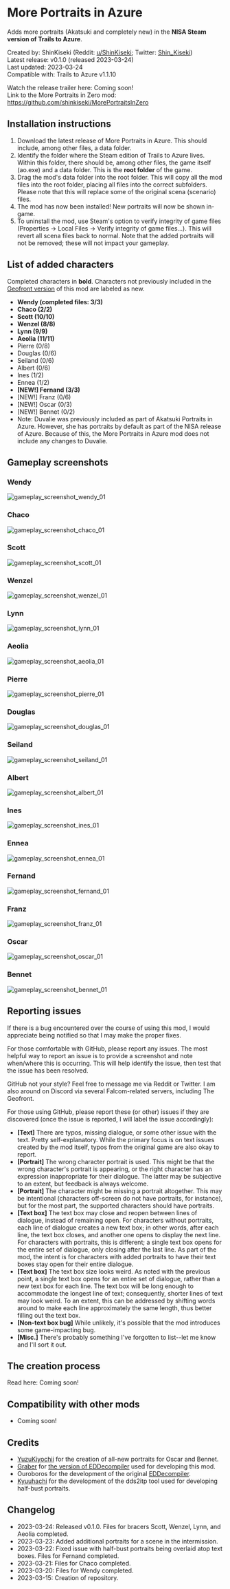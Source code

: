 # More Portraits in Azure
Adds more portraits (Akatsuki and completely new) in the **NISA Steam version of Trails to Azure**.

Created by: ShinKiseki (Reddit: [u/ShinKiseki](https://www.reddit.com/user/ShinKiseki); Twitter: [Shin_Kiseki](https://twitter.com/Shin_Kiseki))  
Latest release: v0.1.0 (released 2023-03-24)  
Last updated: 2023-03-24  
Compatible with: Trails to Azure v1.1.10  
  
Watch the release trailer here: Coming soon!  
Link to the More Portraits in Zero mod: https://github.com/shinkiseki/MorePortraitsInZero

## Installation instructions
1.  Download the latest release of More Portraits in Azure. This should include, among other files, a data folder.
2.  Identify the folder where the Steam edition of Trails to Azure lives. Within this folder, there should be, among other files, the game itself (ao.exe) and a data folder. This is the __root folder__ of the game.
3.  Drag the mod's data folder into the root folder. This will copy all the mod files into the root folder, placing all files into the correct subfolders. Please note that this will replace some of the original scena (scenario) files.
4.  The mod has now been installed! New portraits will now be shown in-game.
5.  To uninstall the mod, use Steam's option to verify integrity of game files (Properties -> Local Files -> Verify integrity of game files...). This will revert all scena files back to normal. Note that the added portraits will not be removed; these will not impact your gameplay.

## List of added characters
Completed characters in **bold**. Characters not previously included in the [Geofront version](https://www.youtube.com/watch?v=t2iGFyWjqRI) of this mod are labeled as new.
*   **Wendy (completed files: 3/3)**
*   **Chaco (2/2)**
*   **Scott (10/10)**
*   **Wenzel (8/8)**
*   **Lynn (9/9)**
*   **Aeolia (11/11)**
*   Pierre (0/8)
*   Douglas (0/6)
*   Seiland (0/6)
*   Albert (0/6)
*   Ines (1/2)
*   Ennea (1/2)
*   **[NEW!] Fernand (3/3)**
*   [NEW!] Franz (0/6)
*   [NEW!] Oscar (0/3)
*   [NEW!] Bennet (0/2)
*   Note: Duvalie was previously included as part of Akatsuki Portraits in Azure. However, she has portraits by default as part of the NISA release of Azure. Because of this, the More Portraits in Azure mod does not include any changes to Duvalie.

## Gameplay screenshots
### Wendy
![gameplay_screenshot_wendy_01](/gameplay_screenshots/gameplay_screenshot_wendy_01.jpg)

### Chaco
![gameplay_screenshot_chaco_01](/gameplay_screenshots/gameplay_screenshot_chaco_01.jpg)

### Scott
![gameplay_screenshot_scott_01](/gameplay_screenshots/gameplay_screenshot_scott_01.jpg)

### Wenzel
![gameplay_screenshot_wenzel_01](/gameplay_screenshots/gameplay_screenshot_wenzel_01.jpg)

### Lynn
![gameplay_screenshot_lynn_01](/gameplay_screenshots/gameplay_screenshot_lynn_01.jpg)

### Aeolia
![gameplay_screenshot_aeolia_01](/gameplay_screenshots/gameplay_screenshot_aeolia_01.jpg)

### Pierre
![gameplay_screenshot_pierre_01](/gameplay_screenshots/gameplay_screenshot_pierre_01.jpg)

### Douglas
![gameplay_screenshot_douglas_01](/gameplay_screenshots/gameplay_screenshot_douglas_01.jpg)

### Seiland
![gameplay_screenshot_seiland_01](/gameplay_screenshots/gameplay_screenshot_seiland_01.jpg)

### Albert
![gameplay_screenshot_albert_01](/gameplay_screenshots/gameplay_screenshot_albert_01.jpg)

### Ines
![gameplay_screenshot_ines_01](/gameplay_screenshots/gameplay_screenshot_ines_01.jpg)

### Ennea
![gameplay_screenshot_ennea_01](/gameplay_screenshots/gameplay_screenshot_ennea_01.jpg)

### Fernand
![gameplay_screenshot_fernand_01](/gameplay_screenshots/gameplay_screenshot_fernand_01.jpg)

### Franz
![gameplay_screenshot_franz_01](/gameplay_screenshots/gameplay_screenshot_franz_01.jpg)

### Oscar
![gameplay_screenshot_oscar_01](/gameplay_screenshots/gameplay_screenshot_oscar_01.jpg)

### Bennet
![gameplay_screenshot_bennet_01](/gameplay_screenshots/gameplay_screenshot_bennet_01.jpg)

## Reporting issues
If there is a bug encountered over the course of using this mod, I would appreciate being notified so that I may make the proper fixes.

For those comfortable with GitHub, please report any issues. The most helpful way to report an issue is to provide a screenshot and note when/where this is occurring. This will help identify the issue, then test that the issue has been resolved.

GitHub not your style? Feel free to message me via Reddit or Twitter. I am also around on Discord via several Falcom-related servers, including The Geofront.

For those using GitHub, please report these (or other) issues if they are discovered (once the issue is reported, I will label the issue accordingly):
*   **[Text]** There are typos, missing dialogue, or some other issue with the text. Pretty self-explanatory. While the primary focus is on text issues created by the mod itself, typos from the original game are also okay to report.
*   **[Portrait]** The wrong character portrait is used. This might be that the wrong character's portrait is appearing, or the right character has an expression inappropriate for their dialogue. The latter may be subjective to an extent, but feedback is always welcome.
*   **[Portrait]** The character might be missing a portrait altogether. This may be intentional (characters off-screen do not have portraits, for instance), but for the most part, the supported characters should have portraits.
*   **[Text box]** The text box may close and reopen between lines of dialogue, instead of remaining open. For characters without portraits, each line of dialogue creates a new text box; in other words, after each line, the text box closes, and another one opens to display the next line. For characters with portraits, this is different; a single text box opens for the entire set of dialogue, only closing after the last line. As part of the mod, the intent is for characters with added portraits to have their text boxes stay open for their entire dialogue.
*   **[Text box]** The text box size looks weird. As noted with the previous point, a single text box opens for an entire set of dialogue, rather than a new text box for each line. The text box will be long enough to accommodate the longest line of text; consequently, shorter lines of text may look weird. To an extent, this can be addressed by shifting words around to make each line approximately the same length, thus better filling out the text box.
*   **[Non-text box bug]** While unlikely, it's possible that the mod introduces some game-impacting bug.
*   **[Misc.]** There's probably something I've forgotten to list--let me know and I'll sort it out.

## The creation process
Read here: Coming soon!

## Compatibility with other mods
*   Coming soon!
	
## Credits
*   [YuzuKiyochii](https://twitter.com/YuzuKiyochii) for the creation of all-new portraits for Oscar and Bennet.
*   [Graber](https://twitter.com/AdrianGraber) for [the version of EDDecompiler](https://github.com/AGraber/EDDecompiler) used for developing this mod.
*   Ouroboros for the development of the original [EDDecompiler](https://github.com/Ouroboros/EDDecompiler).
*   [Kyuuhachi](https://github.com/kyuuhachi) for the development of the dds2itp tool used for developing half-bust portraits.

## Changelog
*   2023-03-24: Released v0.1.0. Files for bracers Scott, Wenzel, Lynn, and Aeolia completed.
*   2023-03-23: Added additional portraits for a scene in the intermission.
*   2023-03-22: Fixed issue with half-bust portraits being overlaid atop text boxes. Files for Fernand completed.
*   2023-03-21: Files for Chaco completed.
*   2023-03-20: Files for Wendy completed.
*   2023-03-15: Creation of repository.
